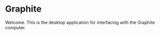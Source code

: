 Graphite
===================

Welcome.  This is the desktop application for interfacing with the Graphite computer.
